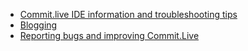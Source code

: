 * [Commit.live IDE information and troubleshooting tips](https://github.com/commit-live-students/help-center/blob/master/Commit.live%20IDE%20information%20and%20troubleshooting%20tips.md)
* [Blogging](https://github.com/commit-live-students/help-center/blob/master/Blogging.md)
* [Reporting bugs and improving Commit.Live](https://github.com/commit-live-students/help-center/blob/master/Reporting%20bugs%20and%20improving%20Commit.Live.md)
